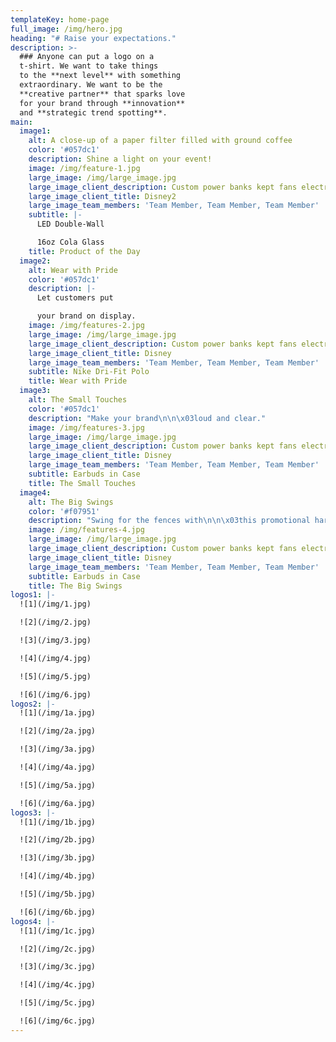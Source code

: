 ```yaml
---
templateKey: home-page
full_image: /img/hero.jpg
heading: "# Raise your expectations."
description: >-
  ### Anyone can put a logo on a
  t-shirt. We want to take things
  to the **next level** with something
  extraordinary. We want to be the
  **creative partner** that sparks love
  for your brand through **innovation**
  and **strategic trend spotting**.
main:
  image1:
    alt: A close-up of a paper filter filled with ground coffee
    color: '#057dc1'
    description: Shine a light on your event!
    image: /img/feature-1.jpg
    large_image: /img/large_image.jpg
    large_image_client_description: Custom power banks kept fans electrified at the D23 Expo
    large_image_client_title: Disney2
    large_image_team_members: 'Team Member, Team Member, Team Member'
    subtitle: |-
      LED Double-Wall

      16oz Cola Glass
    title: Product of the Day
  image2:
    alt: Wear with Pride
    color: '#057dc1'
    description: |-
      Let customers put 

      your brand on display.
    image: /img/features-2.jpg
    large_image: /img/large_image.jpg
    large_image_client_description: Custom power banks kept fans electrified at the D23 Expo
    large_image_client_title: Disney
    large_image_team_members: 'Team Member, Team Member, Team Member'
    subtitle: Nike Dri-Fit Polo
    title: Wear with Pride
  image3:
    alt: The Small Touches
    color: '#057dc1'
    description: "Make your brand\n\n\x03loud and clear."
    image: /img/features-3.jpg
    large_image: /img/large_image.jpg
    large_image_client_description: Custom power banks kept fans electrified at the D23 Expo
    large_image_client_title: Disney
    large_image_team_members: 'Team Member, Team Member, Team Member'
    subtitle: Earbuds in Case
    title: The Small Touches
  image4:
    alt: The Big Swings
    color: '#f07951'
    description: "Swing for the fences with\n\n\x03this promotional hard-hitter!"
    image: /img/features-4.jpg
    large_image: /img/large_image.jpg
    large_image_client_description: Custom power banks kept fans electrified at the D23 Expo
    large_image_client_title: Disney
    large_image_team_members: 'Team Member, Team Member, Team Member'
    subtitle: Earbuds in Case
    title: The Big Swings
logos1: |-
  ![1](/img/1.jpg)

  ![2](/img/2.jpg)

  ![3](/img/3.jpg)

  ![4](/img/4.jpg)

  ![5](/img/5.jpg)

  ![6](/img/6.jpg)
logos2: |-
  ![1](/img/1a.jpg)

  ![2](/img/2a.jpg)

  ![3](/img/3a.jpg)

  ![4](/img/4a.jpg)

  ![5](/img/5a.jpg)

  ![6](/img/6a.jpg)
logos3: |-
  ![1](/img/1b.jpg)

  ![2](/img/2b.jpg)

  ![3](/img/3b.jpg)

  ![4](/img/4b.jpg)

  ![5](/img/5b.jpg)

  ![6](/img/6b.jpg)
logos4: |-
  ![1](/img/1c.jpg)

  ![2](/img/2c.jpg)

  ![3](/img/3c.jpg)

  ![4](/img/4c.jpg)

  ![5](/img/5c.jpg)

  ![6](/img/6c.jpg)
---
```


